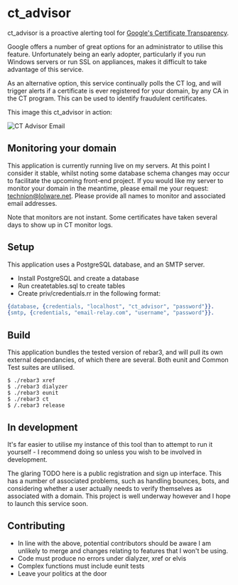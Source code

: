 ct_advisor
==========

ct_advisor is a proactive alerting tool for [Google's Certificate Transparency](https://www.certificate-transparency.org/).

Google offers a number of great options for an administrator to utilise this feature. Unfortunately being an early adopter, particularly if you run Windows servers or run SSL on appliances, makes it difficult to take advantage of this service.

As an alternative option, this service continually polls the CT log, and will trigger alerts if a certificate is ever registered for your domain, by any CA in the CT program. This can be used to identify fraudulent certificates.

This image this ct_advisor in action:

![CT Advisor Email](https://lolware.net/ct_advisor_email.jpg)


Monitoring your domain
----------------------

This application is currently running live on my servers. At this point I consider it stable, whilst noting some database schema changes may occur to facilitate the upcoming front-end project. If you would like my server to monitor your domain in the meantime, please email me your request: technion@lolware.net. Please provide all names to monitor and associated email addresses.

Note that monitors are not instant. Some certificates have taken several days to show up in CT monitor logs.

Setup
-----

This application uses a PostgreSQL database, and an SMTP server.

- Install PostgreSQL and create a database
- Run createtables.sql to create tables
- Create priv/credentials.rr in the following format:

```erlang
{database, {credentials, "localhost", "ct_advisor", "password"}}.
{smtp, {credentials, "email-relay.com", "username", "password"}}.
```

Build
-----

This application bundles the tested version of rebar3, and will pull its own external dependancies, of which there are several. Both eunit and Common Test suites are utilised.

```shell
$ ./rebar3 xref
$ ./rebar3 dialyzer
$ ./rebar3 eunit
$ ./rebar3 ct
$ /.rebar3 release
```

In development
--------------
It's far easier to utilise my instance of this tool than to attempt to run it yourself - I recommend doing so unless you wish to be involved in development.

The glaring TODO here is a public registration and sign up interface. This has a number of associated problems, such as handling bounces, bots, and considering whether a user actually needs to verify themselves as associated with a domain. This project is well underway however and I hope to launch this service soon.

Contributing
------------

* In line with the above, potential contributors should be aware I am unlikely to merge and changes relating to features that I won't be using.
* Code must produce no errors under dialyzer, xref or elvis
* Complex functions must include eunit tests
* Leave your politics at the door

